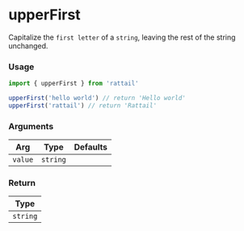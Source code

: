 # upperFirst

Capitalize the `first letter` of a `string`, leaving the rest of the string unchanged.

### Usage

```ts
import { upperFirst } from 'rattail'

upperFirst('hello world') // return 'Hello world'
upperFirst('rattail') // return 'Rattail'
```

### Arguments

| Arg     |   Type   | Defaults |
| ------- | :------: | -------: |
| `value` | `string` |          |

### Return

|   Type   |
| :------: |
| `string` |
